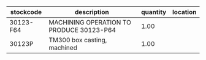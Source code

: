 |stockcode|description|quantity|location|
|---------|-----------|--------|--------|
|30123-F64|MACHINING OPERATION TO PRODUCE 30123-P64|1.00||
|30123P|TM300 box casting, machined|1.00||
